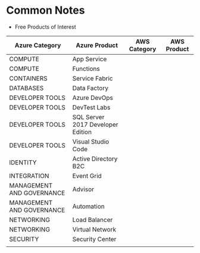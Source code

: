 # Common Notes

- Free Products of Interest


| Azure Category            | Azure Product                     | AWS Category | AWS Product |
| ------------------------- | --------------------------------- | ------------ | ------------- |
| COMPUTE                   | App Service                       |              |               |
| COMPUTE                   | Functions                         |              |               |
| CONTAINERS                | Service Fabric                    |              |               |
| DATABASES                 | Data Factory                      |              |               |
| DEVELOPER TOOLS           | Azure DevOps                      |              |               |
| DEVELOPER TOOLS           | DevTest Labs                      |              |               |
| DEVELOPER TOOLS           | SQL Server 2017 Developer Edition |              |               |
| DEVELOPER TOOLS           | Visual Studio Code                |              |               |
| IDENTITY                  | Active Directory B2C              |              |               |
| INTEGRATION               | Event Grid                        |              |               |
| MANAGEMENT AND GOVERNANCE | Advisor                           |              |               |
| MANAGEMENT AND GOVERNANCE | Automation                        |              |               |
| NETWORKING                | Load Balancer                     |              |               |
| NETWORKING                | Virtual Network                   |              |               |
| SECURITY                  | Security Center                   |              |               |
|                           |                                   |              |               |
